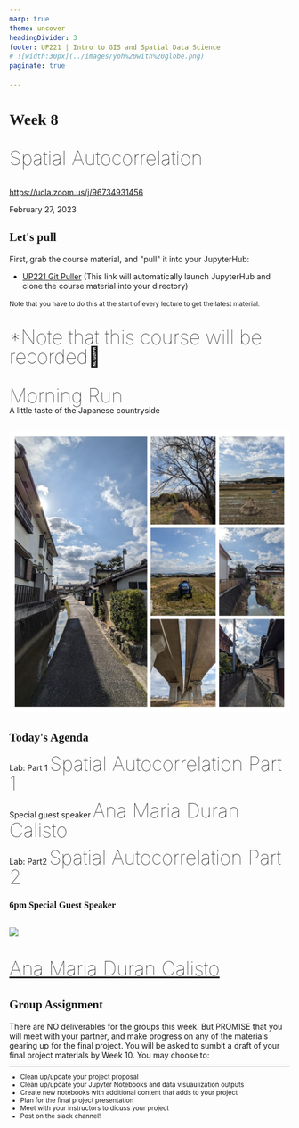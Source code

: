 ```yaml
---
marp: true
theme: uncover
headingDivider: 3
footer: UP221 | Intro to GIS and Spatial Data Science 
# ![width:30px](../images/yoh%20with%20globe.png)
paginate: true

---
```


<style>
kesmall {font-size:0.6em}
medium {font-size:0.9em}
large {font-size:2em}
xlarge {font-size:4em}
gray {padding:20px;background-color:whitesmoke;font-weight:800}
plum {padding:20px;background-color:plum;line-height:3}
xl { font-size:2.5em;font-weight:100;line-height:1}
h1,h2,h3,h4,h5{font-family:serif}
section {font-size:2em;font-weight:300;}
left {text-align:left;}
</style>

# Week 8

<xl>

Spatial Autocorrelation

</xl>

https://ucla.zoom.us/j/96734931456

February 27, 2023

## Let's pull

First, grab the course material, and "pull" it into your JupyterHub:

* [UP221 Git Puller](https://jupyter.idre.ucla.edu/hub/user-redirect/git-pull?repo=https%3A%2F%2Fgithub.com%2Fyohman%2F23W-UP221&urlpath=lab%2Ftree%2F23W-UP221%2F&branch=main) 
(This link will automatically launch JupyterHub and clone the course material into your directory)

<small>Note that you have to do this at the start of every lecture to get the latest material.
</small>

##
<xl>

*Note that this course will be recorded🎥

</xl>

##


<xl>
Morning Run
</xl>
<br>
A little taste of the Japanese countryside

##
![bg height:100%](images/run.jpg)

## Today's Agenda

Lab: Part 1
<xl>Spatial Autocorrelation Part 1
</xl>

Special guest speaker
<xl>Ana Maria Duran Calisto
</xl>

Lab: Part2
<xl>Spatial Autocorrelation Part 2


### 6pm Special Guest Speaker
<xl>

<img src="https://www.gsd.harvard.edu/wp-content/uploads/2016/06/AMDuranCalisto-0x0-c-default.jpg" width=400>

[Ana Maria Duran Calisto](https://www.gsd.harvard.edu/person/ana-maria-duran-calisto/)

</xl>


## Group Assignment

<left>
There are NO deliverables for the groups this week. But PROMISE that you will meet with your partner, and make progress on any of the materials gearing up for the final project. You will be asked to sumbit a draft of your final project materials by Week 10. You may choose to:
</left>

<small>
<hr>

- Clean up/update your project proposal
- Clean up/update your Jupyter Notebooks and data visuaulization outputs
- Create new notebooks with additional content that adds to your project
- Plan for the final project presentation
- Meet with your instructors to dicuss your project
- Post on the slack channel!
